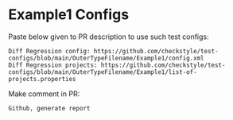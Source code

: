 # Example1 Configs
Paste below given to PR description to use such test configs:
```
Diff Regression config: https://github.com/checkstyle/test-configs/blob/main/OuterTypeFilename/Example1/config.xml
Diff Regression projects: https://github.com/checkstyle/test-configs/blob/main/OuterTypeFilename/Example1/list-of-projects.properties
```
Make comment in PR:
```
Github, generate report
```
